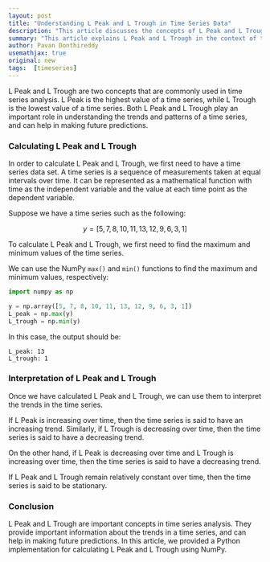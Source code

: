```yaml
---
layout: post
title: "Understanding L Peak and L Trough in Time Series Data"
description: "This article discusses the concepts of L Peak and L Trough in time series analysis, and provides a Python implementation for calculating them"
summary: "This article explains L Peak and L Trough in the context of time series data, and offers a Python implementation for calculating them using NumPy"
author: Pavan Donthireddy
usemathjax: true
original: new
tags:  [timeseries] 
---
```

L Peak and L Trough are two concepts that are commonly used in time series analysis. L Peak is the highest value of a time series, while L Trough is the lowest value of a time series. Both L Peak and L Trough play an important role in understanding the trends and patterns of a time series, and can help in making future predictions.

### Calculating L Peak and L Trough
In order to calculate L Peak and L Trough, we first need to have a time series data set. A time series is a sequence of measurements taken at equal intervals over time. It can be represented as a mathematical function with time as the independent variable and the value at each time point as the dependent variable.

Suppose we have a time series such as the following:

$$ y = [5, 7, 8, 10, 11, 13, 12, 9, 6, 3, 1] $$

To calculate L Peak and L Trough, we first need to find the maximum and minimum values of the time series.

We can use the NumPy `max()` and `min()` functions to find the maximum and minimum values, respectively:

``` python
import numpy as np

y = np.array([5, 7, 8, 10, 11, 13, 12, 9, 6, 3, 1])
L_peak = np.max(y)
L_trough = np.min(y)
```

In this case, the output should be:

```
L_peak: 13
L_trough: 1
```

### Interpretation of L Peak and L Trough
Once we have calculated L Peak and L Trough, we can use them to interpret the trends in the time series.

If L Peak is increasing over time, then the time series is said to have an increasing trend. Similarly, if L Trough is decreasing over time, then the time series is said to have a decreasing trend.

On the other hand, if L Peak is decreasing over time and L Trough is increasing over time, then the time series is said to have a decreasing trend.

If L Peak and L Trough remain relatively constant over time, then the time series is said to be stationary.

### Conclusion
L Peak and L Trough are important concepts in time series analysis. They provide important information about the trends in a time series, and can help in making future predictions. In this article, we provided a Python implementation for calculating L Peak and L Trough using NumPy.
